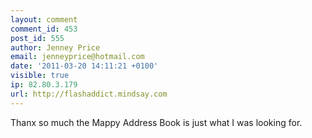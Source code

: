 ```yaml
---
layout: comment
comment_id: 453
post_id: 555
author: Jenney Price
email: jenneyprice@hotmail.com
date: '2011-03-20 14:11:21 +0100'
visible: true
ip: 82.80.3.179
url: http://flashaddict.mindsay.com
---
```

Thanx so much the Mappy Address Book is just what
I was looking for.

